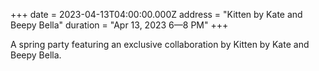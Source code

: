 +++
date = 2023-04-13T04:00:00.000Z
address = "Kitten by Kate and Beepy Bella"
duration = "Apr 13, 2023 6—8 PM"
+++

A spring party featuring an exclusive collaboration by Kitten by Kate and Beepy Bella.
